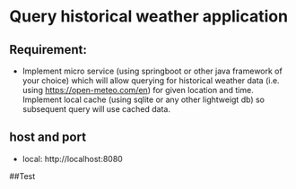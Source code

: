 # Query historical weather application

## Requirement: 
* Implement micro service (using springboot or other java framework of your choice) which will allow querying for historical weather data (i.e. using https://open-meteo.com/en) for given location and time. Implement local cache (using sqlite or any other lightweigt db) so subsequent query will use cached data.

## host and port
* local: http://localhost:8080

##Test




